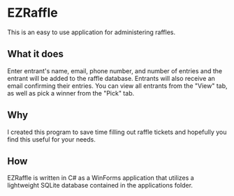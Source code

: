 # EZRaffle

This is an easy to use application for administering raffles.

## What it does

Enter entrant's name, email, phone number, and number of entries and the entrant will be added to the raffle database. Entrants will also receive an email confirming their entries. You can view all entrants from the "View" tab, as well as pick a winner from the "Pick" tab.

## Why

I created this program to save time filling out raffle tickets and hopefully you find this useful for your needs.

## How

EZRaffle is written in C# as a WinForms application that utilizes a lightweight SQLite database contained in the applications folder.